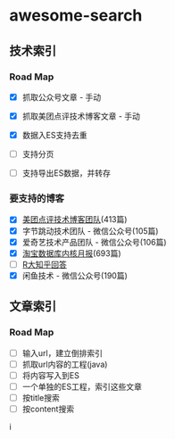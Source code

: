 # awesome-search

## 技术索引
### Road Map

- [x] 抓取公众号文章 - 手动
- [x] 抓取美团点评技术博客文章 - 手动
- [x] 数据入ES支持去重
- [ ] 支持分页
- [ ] 支持导出ES数据，并转存


### 要支持的博客

- [x] [美团点评技术博客团队](https://tech.meituan.com/)(413篇)
- [x] 字节跳动技术团队 - 微信公众号(105篇)
- [x] 爱奇艺技术产品团队 - 微信公众号(106篇)
- [x] [淘宝数据库内核月报](http://mysql.taobao.org/monthly/)(693篇)
- [ ] [R大知乎回答](https://www.zhihu.com/people/rednaxelafx/answers)
- [x] 闲鱼技术 - 微信公众号(190篇)

## 文章索引
### Road Map

- [ ] 输入url，建立倒排索引
- [ ] 抓取url内容的工程(java)
- [ ] 将内容写入到ES
- [ ] 一个单独的ES工程，索引这些文章
- [ ] 按title搜索
- [ ] 按content搜索

i
